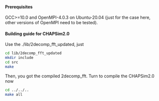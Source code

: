 #### Prerequisites

GCC>=10.0 and OpenMPI-4.0.3 on Ubuntu-20.04 (just for the case here, other versions of OpenMPI need to be tested).

#### Building guide for CHAPSim2.0

Use the ./lib/2decomp_fft_updated, just

```bash
cd lib/2decomp_fft_updated
mkdir include
cd src
make
```

Then, you got the compiled 2decomp_fft. Turn to compile the CHAPSim2.0 now

```bash
cd ../../..
make all
```

